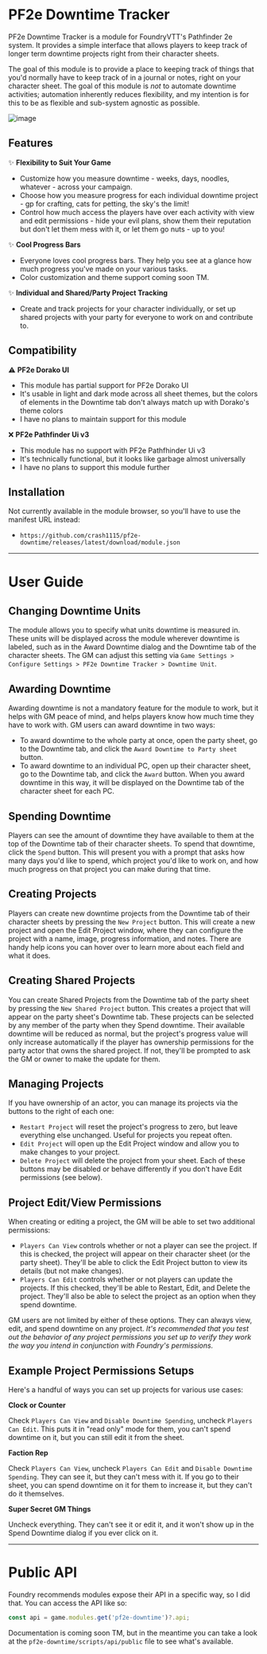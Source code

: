 # PF2e Downtime Tracker

PF2e Downtime Tracker is a module for FoundryVTT's Pathfinder 2e system. It provides a simple interface that allows players to keep track of longer term downtime projects right from their character sheets.

The goal of this module is to provide a place to keeping track of things that you'd normally have to keep track of in a journal or notes, right on your character sheet. The goal of this module is *not* to automate downtime activities; automation inherently reduces flexibility, and my intention is for this to be as flexible and sub-system agnostic as possible.

![image](https://github.com/user-attachments/assets/66027237-76ab-4ad4-9a4f-9f8d897ec96e)


## Features

✨ **Flexibility to Suit Your Game**
- Customize how you measure downtime - weeks, days, noodles, whatever  - across your campaign.
- Choose how you measure progress for each individual downtime project - gp for crafting, cats for petting, the sky's the limit!
- Control how much access the players have over each activity with view and edit permissions - hide your evil plans, show them their reputation but don't let them mess with it, or let them go nuts - up to you!

✨ **Cool Progress Bars**
- Everyone loves cool progress bars. They help you see at a glance how much progress you've made on your various tasks.
- Color customization and theme support coming soon TM.

✨ **Individual and Shared/Party Project Tracking**
- Create and track projects for your character individually, or set up shared projects with your party for everyone to work on and contribute to.

## Compatibility

⚠️ **PF2e Dorako UI**
- This module has partial support for PF2e Dorako UI
- It's usable in light and dark mode across all sheet themes, but the colors of elements in the Downtime tab don't always match up with Dorako's theme colors
- I have no plans to maintain support for this module

❌ **PF2e Pathfinder Ui v3**
- This module has no support with PF2e Pathfhinder Ui v3
- It's technically functional, but it looks like garbage almost universally
- I have no plans to support this module further

## Installation

Not currently available in the module browser, so you'll have to use the manifest URL instead:
- `https://github.com/crash1115/pf2e-downtime/releases/latest/download/module.json`

---

# User Guide

## Changing Downtime Units
The module allows you to specify what units downtime is measured in. These units will be displayed across the module wherever downtime is labeled, such as in the Award Downtime dialog and the Downtime tab of the character sheets. The GM can adjust this setting via `Game Settings > Configure Settings > PF2e Downtime Tracker > Downtime Unit`.

## Awarding Downtime
Awarding downtime is not a mandatory feature for the module to work, but it helps with GM peace of mind, and helps players know how much time they have to work with. GM users can award downtime in two ways:
- To award downtime to the whole party at once, open the party sheet, go to the Downtime tab, and click the `Award Downtime to Party sheet` button.
- To award downtime to an individual PC, open up their character sheet, go to the Downtime tab, and click the `Award` button.
When you award downtime in this way, it will be displayed on the Downtime tab of the character sheet for each PC.

## Spending Downtime
Players can see the amount of downtime they have available to them at the top of the Downtime tab of their character sheets. To spend that downtime, click the `Spend` button. This will present you with a prompt that asks how many days you'd like to spend, which project you'd like to work on, and how much progress on that project you can make during that time.

## Creating Projects
Players can create new downtime projects from the Downtime tab of their character sheets by pressing the `New Project` button. This will create a new project and open the Edit Project window, where they can configure the project with a name, image, progress information, and notes. There are handy help icons you can hover over to learn more about each field and what it does.

## Creating Shared Projects
You can create Shared Projects from the Downtime tab of the party sheet by pressing the `New Shared Project` button. This creates a project that will appear on the party sheet's Downtime tab. These projects can be selected by any member of the party when they Spend downtime. Their available downtime will be reduced as normal, but the project's progress value will only increase automatically if the player has ownership permissions for the party actor that owns the shared project. If not, they'll be prompted to ask the GM or owner to make the update for them.

## Managing Projects
If you have ownership of an actor, you can manage its projects via the buttons to the right of each one:
- `Restart Project` will reset the project's progress to zero, but leave everything else unchanged. Useful for projects you repeat often.
- `Edit Project` will open up the Edit Project window and allow you to make changes to your project.
- `Delete Project` will delete the project from your sheet.
Each of these buttons may be disabled or behave differently if you don't have Edit permissions (see below).

## Project Edit/View Permissions
When creating or editing a project, the GM will be able to set two additional permissions:
- `Players Can View` controls whether or not a player can see the project. If this is checked, the project will appear on their character sheet (or the party sheet). They'll be able to click the Edit Project button to view its details (but not make changes).
- `Players Can Edit` controls whether or not players can update the projects. If this checked, they'll be able to Restart, Edit, and Delete the project. They'll also be able to select the project as an option when they spend downtime.

GM users are not limited by either of these options. They can always view, edit, and spend downtime on any project. _It's recommended that you test out the behavior of any project permissions you set up to verify they work the way you intend in conjunction with Foundry's permissions._

## Example Project Permissions Setups
Here's a handful of ways you can set up projects for various use cases:

**Clock or Counter**

Check `Players Can View` and `Disable Downtime Spending`, uncheck `Players Can Edit`. This puts it in "read only" mode for them, you can't spend downtime on it, but you can still edit it from the sheet.

**Faction Rep**

Check `Players Can View`, uncheck `Players Can Edit` and `Disable Downtime Spending`. They can see it, but they can't mess with it. If you go to their sheet, you can spend downtime on it for them to increase it, but they can't do it themselves.

**Super Secret GM Things**

Uncheck everything. They can't see it or edit it, and it won't show up in the Spend Downtime dialog if you ever click on it.

---

# Public API
Foundry recommends modules expose their API in a specific way, so I did that. You can access the API like so:
```js
const api = game.modules.get('pf2e-downtime')?.api;
```
Documentation is coming soon TM, but in the meantime you can take a look at the `pf2e-downtime/scripts/api/public` file to see what's available.

